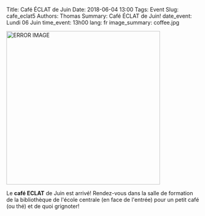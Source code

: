 Title:  Café ÉCLAT de Juin
Date: 2018-06-04 13:00
Tags: Event
Slug: cafe_eclat5
Authors: Thomas
Summary: Café ÉCLAT de Juin!
date_event: Lundi 06 Juin
time_event: 13h00
lang: fr
image_summary: coffee.jpg 


<img src="/images/coffee.jpg" style="width:400px;" alt="ERROR IMAGE">

Le __café ECLAT__ de Juin est arrivé! Rendez-vous dans la salle de formation de la bibliothèque de l'école centrale (en face de l'entrée) pour un petit café (ou thé) et de quoi grignoter!


